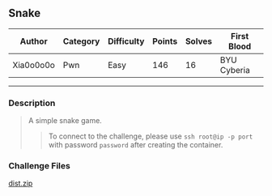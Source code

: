## Snake

| Author    | Category | Difficulty | Points | Solves | First Blood |
| --------- | -------- | ---------- | ------ | ------ | ----------- |
| Xia0o0o0o | Pwn      | Easy       | 146    | 16     | BYU Cyberia |

---

### Description

> A simple snake game.
>
> > To connect to the challenge, please use `ssh root@ip -p port` with password `password` after creating the container.

### Challenge Files

[dist.zip](dist)
